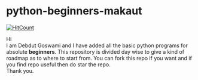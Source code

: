 # python-beginners-makaut


[![HitCount](http://hits.dwyl.io/debdutgoswami/python-beginners-makaut.svg)](http://hits.dwyl.io/debdutgoswami/python-beginners-makaut)

Hi<br/>I am Debdut Goswami and I have added all the basic python programs for absolute <b>beginners</b>. This repository is divided day wise to give a kind of roadmap as to where to start from. You can fork this repo if you want and if you find repo useful then do star the repo.<br/>Thank you.

